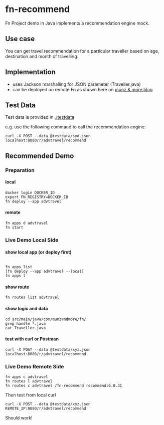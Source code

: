 # fn-recommend

Fn Project demo in Java implements a recommendation engine mock.

## Use case

You can get travel recommendation for a particular traveller based on age, destination and month of travelling.

## Implementation

- uses Jackson marshalling for JSON parameter (Traveller.java)
- can be deployed on remote Fn as shown here on [munz & more blog](http://www.munzandmore.com/2018/aws/fn-project-on-public-clouds)

## Test Data

Test data is provided in [./testdata](./testdata)

e.g. use the following command to call the recommendation engine:

```
curl -X POST --data @testdata/syd.json localhost:8080/r/advtravel/recommend
```

## Recommended Demo

###  Preparation


#### local 

```
docker login DOCKER_ID  
export FN_REGISTRY=DOCKER_ID  
fn deploy --app advtravel  
```
#### remote

``` 
fn apps d advtravel
fn start
```

### Live Demo Local Side

#### show local app (or deploy first)
```

fn apps list
[fn deploy --app advtravel --local]
fn apps l

```
#### show route

```
fn routes list advtravel
```

#### show logic and data

```
cd src/main/java/com/munzandmore/fn/
grep handle *.java
cat Traveller.java
``` 

#### test with curl  or Postman

```
curl -X POST --data @testdata/xyz.json localhost:8080/r/advtravel/recommend
```

### Live Demo Remote Side

```
fn apps c advtravel 
fn routes l advtravel
fn routes c advtravel /fn-recommend recommend:0.0.31
```

Then test from local curl

```
curl -X POST --data @testdata/xyz.json REMOTE_IP:8080/r/advtravel/recommend
```

Should work!
